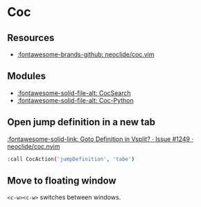 Coc
===

Resources
---
- [:fontawesome-brands-github:
    neoclide/coc.vim](https://github.com/neoclide/coc.nvim)

Modules
---
- [:fontawesome-solid-file-alt: CocSearch](01_cocsearch.md)
- [:fontawesome-solid-file-alt: Coc-Python](02_coc-python.md)


Open jump definition in a new tab
---

[:fontawesome-solid-link: Goto Definition in Vsplit? · Issue #1249 ·
neoclide/coc.nvim](https://github.com/neoclide/coc.nvim/issues/1249)

```bash
:call CocAction('jumpDefinition', 'tabe')
```

Move to floating window
---

`<c-w><c-w>` switches between windows.
